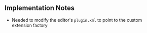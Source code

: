 
## Implementation Notes

* Needed to modify the editor's `plugin.xml` to point to the custom extension factory